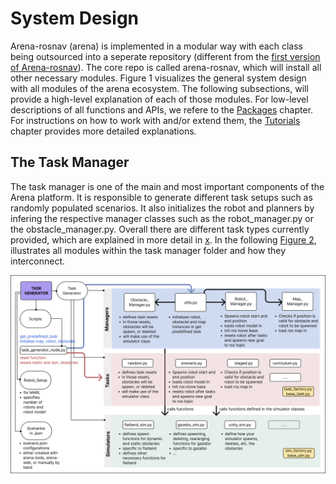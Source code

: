 [Task-manager]: ../images/system-design/task-manager-system-design.jpg "example image"

# System Design 
Arena-rosnav (arena) is implemented in a modular way with each class being outsourced into a seperate repository (different from the [first version of Arena-rosnav](https://github.com/ignc-research/arena-rosnav-3d)). The core repo is called arena-rosnav, which will install all other necessary modules. Figure 1 visualizes the general system design with all modules of the arena ecosystem. The following subsections, will provide a high-level explanation of each of those modules. For low-level descriptions of all functions and APIs, we refere to the [Packages]() chapter. For instructions on how to work with and/or extend them, the [Tutorials](../tutorials/) chapter provides more detailed explanations. 



## The Task Manager
The task manager is one of the main and most important components of the Arena platform. It is responsible to generate different task setups such as randomly populated scenarios. It also initializes the robot and planners by infering the respective manager classes such as the robot_manager.py or the obstacle_manager.py. Overall there are different task types currently provided, which are explained in more detail in [x]().
In the following [Figure 2][Task-manager], illustrates all modules within the task manager folder and how they interconnect. 

![Task Manager System Design](../images/system-design/task-manager-system-design.jpg)

